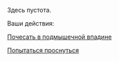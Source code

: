 Здесь пустота.

Ваши действия:

[Почесать в подмышечной впадине](../scratch/scratch.md)

[Попытаться проснуться](../awaken/awaken.md)
